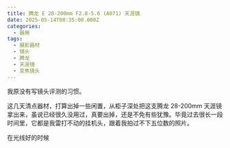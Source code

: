 ```yaml
---
title: 腾龙 E 28-200mm F2.8-5.6 (A071) 天涯镜
date: 2025-05-14T08:35:00.000Z
categories:
  - 器用
tags:
  - 摄影器材
  - 镜头
  - 腾龙
  - 天涯镜
  - 变焦镜头
---
```

我原没有写镜头评测的习惯。

这几天清点器材，打算出掉一些闲置，从柜子深处把这支腾龙 28-200mm 天涯镜拿出来，虽说已经很久没用过，真要出掉，还是不免有些犹豫。毕竟过去很长一段时间里，它都是我雷打不动的挂机头，跟着我拍过不下五位数的照片。

在光线好的时候
